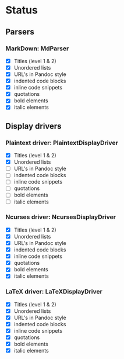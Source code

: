 Status
======

## Parsers

### MarkDown: MdParser

* [x] Titles (level 1 & 2)
* [x] Unordered lists
* [x] URL's in Pandoc style
* [x] indented code blocks
* [x] inline code snippets
* [x] quotations
* [x] bold elements
* [x] italic elements

## Display drivers

### Plaintext driver: PlaintextDisplayDriver

* [x] Titles (level 1 & 2)
* [x] Unordered lists
* [ ] URL's in Pandoc style
* [ ] indented code blocks
* [ ] inline code snippets
* [ ] quotations
* [ ] bold elements
* [ ] italic elements

### Ncurses driver: NcursesDisplayDriver

* [x] Titles (level 1 & 2)
* [x] Unordered lists
* [x] URL's in Pandoc style
* [x] indented code blocks
* [x] inline code snippets
* [x] quotations
* [x] bold elements
* [x] italic elements

### LaTeX driver: LaTeXDisplayDriver

* [x] Titles (level 1 & 2)
* [x] Unordered lists
* [x] URL's in Pandoc style
* [x] indented code blocks
* [x] inline code snippets
* [x] quotations
* [x] bold elements
* [x] italic elements
